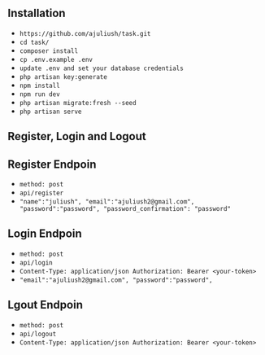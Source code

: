 ## Installation

-   `https://github.com/ajuliush/task.git`
-   `cd task/`
-   `composer install`
-   `cp .env.example .env`
-   `update .env and set your database credentials`
-   `php artisan key:generate`
-   `npm install`
-   `npm run dev`
-   `php artisan migrate:fresh --seed`
-   `php artisan serve`

## Register, Login and Logout

## Register Endpoin
- `method: post `
- `api/register`
-   `
"name":"juliush",
"email":"ajuliush2@gmail.com",
"password":"password",
"password_confirmation": "password"
 `
 ## Login Endpoin
 - `method: post `
 - `api/login`
 - ` Content-Type: application/json
Authorization: Bearer <your-token> `
-   `
"email":"ajuliush2@gmail.com",
"password":"password",
 `
  ## Lgout Endpoin
  - `method: post `
 - `api/logout`
 - ` Content-Type: application/json
Authorization: Bearer <your-token> `

